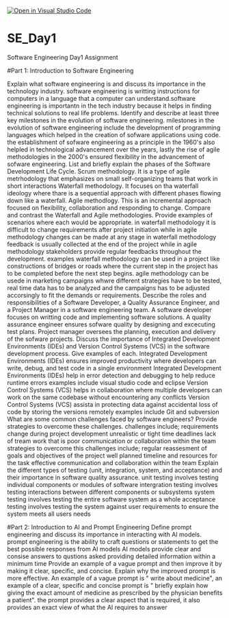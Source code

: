 [![Open in Visual Studio Code](https://classroom.github.com/assets/open-in-vscode-2e0aaae1b6195c2367325f4f02e2d04e9abb55f0b24a779b69b11b9e10269abc.svg)](https://classroom.github.com/online_ide?assignment_repo_id=18484299&assignment_repo_type=AssignmentRepo)
# SE_Day1
Software Engineering Day1 Assignment

#Part 1: Introduction to Software Engineering

Explain what software engineering is and discuss its importance in the technology industry.
software  engineering is writting instructions for computers in a language that a computer can understand.software engineering is importantn in the tech industry because it helps in finding technical solutions to real life problems.
Identify and describe at least three key milestones in the evolution of software engineering.
milestones in the evolution of software engineering include the development of programming languages which helped in the creation of sofware applications using code. the establishment of sofware engineering as a principle in the 1960's also helpled in technological advancement over the years, lastly the rise of agile methodologies in the 2000's ensured flexibility in the advancement of sofware engineering. 
List and briefly explain the phases of the Software Development Life Cycle.
Scrum methodology. It is a type of agile metrhodology that emphasizes on small self-organizing teams that work in short interactions
Waterfall methodology. It focuses on tha waterfall ideology where thare is a sequential approach with different phases flowing down like a waterfall.
Agile methodlogy. This is an incremental approach focused on flexibility, collaboration and responding to change. 
Compare and contrast the Waterfall and Agile methodologies. Provide examples of scenarios where each would be appropriate.
in waterfall methodology it is difficult to change requirements after project initiation while in agile methodology changes can be made at any stage
in waterfall methodology feedback is usually collected at the end of the project while in agile methodology stakeholders provide regular feedbacks throughout the development.
examples
waterfall methodology can be used in a project like constructions of bridges or roads where the current step in the project has to be completed before the next step begins.
agile methodology can be usede in marketing campaigns whwre different strategies have to be tested, real time data has to be analyzed and the campaigns has to be adjusted accorsingly to fit the demands or requirements.
Describe the roles and responsibilities of a Software Developer, a Quality Assurance Engineer, and a Project Manager in a software engineering team.
A software developer focuses on writting code and implementing software solutions.
A quality assurance engineer ensures sofware quality by designing and excecuting test plans.
Project manager oversees the planning, execution and delivery of the sofware projects.
Discuss the importance of Integrated Development Environments (IDEs) and Version Control Systems (VCS) in the software development process. Give examples of each.
Integrated Development Environments (IDEs) ensures improved productivity where developers can write, debug, and test code in a single environment
Integrated Development Environments (IDEs) help in error detection and debugging to help reduce runtime errors
examples include visual studio code and eclipse 
Version Control Systems (VCS) helps in collaboration where multiple developers can work on the same codebase without encountering any conflicts
Version Control Systems (VCS) assista in protecting data against accidental loss of code by storing the versions remotely
examples include Git and subversion
What are some common challenges faced by software engineers? Provide strategies to overcome these challenges.
challenges include;
requirements change during project development
unrealistic or tight time deadlines
lack of tream work that is poor communication or collaboration within the team
strategies to overcome this challenges include;
regular reassesment of goals and objectives of the project 
well planned timeline and resources for the task
effective communication and collaboration within the team
Explain the different types of testing (unit, integration, system, and acceptance) and their importance in software quality assurance.
unit testing involves testing individual components or modules of software
intergration testing involves testing interactions between different components or subsystems
system testing involves testing the entire software system as a whole
acceptance testing involves testing the system against user requirements to ensure the system meets all users needs

#Part 2: Introduction to AI and Prompt Engineering
Define prompt engineering and discuss its importance in interacting with AI models.
prompt engineering is the ability to craft questions or statements to get the best possible responses from AI models 
AI models provide clear and consise answers to qustions asked providing detailed information within a minimum time
Provide an example of a vague prompt and then improve it by making it clear, specific, and concise. Explain why the improved prompt is more effective.
An example of a vague prompt is " write about medicine", an example of a clear, specific and concise prompt is " briefly explain how giving the exact amount of medicine as prescribed by the physician benefits a patient". the prompt provides a clear aspect that is required, it also provides an exact view of what the AI requires to answer
